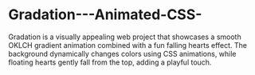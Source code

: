 # Gradation---Animated-CSS-
Gradation is a visually appealing web project that showcases a smooth OKLCH gradient animation combined with a fun falling hearts effect. The background dynamically changes colors using CSS animations, while floating hearts gently fall from the top, adding a playful touch.
